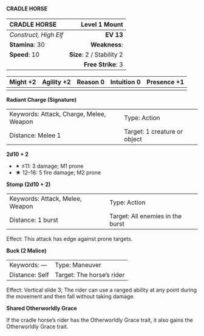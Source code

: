#### CRADLE HORSE

| CRADLE HORSE          |         **Level 1 Mount** |
| :-------------------- | ------------------------: |
| *Construct, High Elf* |                 **EV 13** |
| **Stamina**: 30       |             **Weakness**: |
| **Speed**: 10         | **Size**: 2 / Stability 2 |
|                       |        **Free Strike**: 3 |

| **Might** +2 | **Agility** +2 | **Reason** 0 | **Intuition** 0 | **Presence** +1 |
| ------------ | -------------- | ------------ | --------------- | --------------- |
|              |                |              |                 |                 |

**Radiant Charge (Signature)**

|                                         |                              |
| :-------------------------------------- | :--------------------------- |
| Keywords: Attack, Charge, Melee, Weapon | Type: Action                 |
| Distance: Melee 1                       | Target: 1 creature or object |

**2d10 + 2**

- ✦ ≤11: 3 damage; M1 prone
- ★ 12–16: 5 fire damage; M2 prone

**Stomp (2d10 + 2)**

|                                 |                                  |
| :------------------------------ | :------------------------------- |
| Keywords: Attack, Melee, Weapon | Type: Action                     |
| Distance: 1 burst               | Target: All enemies in the burst |

Effect: This attack has edge against prone targets.

**Buck (2 Malice)**

|                |                           |
| :------------- | :------------------------ |
| Keywords: —    | Type: Maneuver            |
| Distance: Self | Target: The horse’s rider |

Effect: Vertical slide 3; The rider can use a ranged ability at any point during the movement and then fall without taking damage.

**Shared Otherworldly Grace**

If the cradle horse’s rider has the Otherworldly Grace trait, it also gains the Otherworldly Grace trait.
